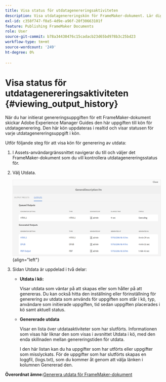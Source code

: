 ```yaml
---
title: Visa status för utdatagenereringsaktiviteten
description: Visa utdatagenereringskön för FrameMaker-dokument. Lär dig hur du visar status för en utdatagenereringsuppgift.
exl-id: c358f747-f0a5-4d9e-a96f-20f30663101f
feature: Publishing FrameMaker Documents
role: User
source-git-commit: b78a34430476c15cadacb23d65bd978b3c25bd23
workflow-type: tm+mt
source-wordcount: '249'
ht-degree: 0%

---
```


# Visa status för utdatagenereringsaktiviteten {#viewing_output_history}

När du har initierat genereringsuppgiften för ett FrameMaker-dokument skickar Adobe Experience Manager Guides den här uppgiften till kön för utdatagenerering. Den här kön uppdateras i realtid och visar statusen för varje utdatagenereringsuppgift i kön.

Utför följande steg för att visa kön för generering av utdata:

1. I Assets-användargränssnittet navigerar du till och väljer det FrameMaker-dokument som du vill kontrollera utdatagenereringsstatus för.

1. Välj Utdata.

   ![](images/output-queued-fm.png){align="left"}

1. Sidan Utdata är uppdelad i två delar:

   - **Utdata i kö:**

     Visar utdata som väntar på att skapas eller som håller på att genereras. Du kan också hitta den inställning eller förinställning för generering av utdata som används för uppgiften som står i kö, typ, användare som initierade uppgiften, tid sedan uppgiften placerades i kö samt aktuell status.

   - **Genererade utdata**

     Visar en lista över utdataaktiviteter som har slutförts. Informationen som visas här liknar den som visas i avsnittet Utdata i kö, med den enda skillnaden mellan genereringstiden för utdata.

     I den här listan kan du ha uppgifter som har utförts eller uppgifter som misslyckats. För de uppgifter som har slutförts skapas en loggfil, \(logs.txt\), som du kommer åt genom att välja länken i kolumnen Genererad den.


**Överordnat ämne:**&#x200B;[ Generera utdata för FrameMaker-dokument](fm-output-generatation.md)
